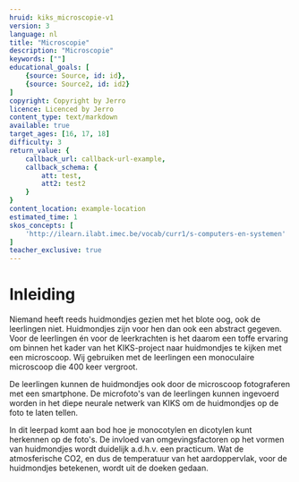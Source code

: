 ```yaml
---
hruid: kiks_microscopie-v1
version: 3
language: nl
title: "Microscopie"
description: "Microscopie"
keywords: [""]
educational_goals: [
    {source: Source, id: id}, 
    {source: Source2, id: id2}
]
copyright: Copyright by Jerro
licence: Licenced by Jerro
content_type: text/markdown
available: true
target_ages: [16, 17, 18]
difficulty: 3
return_value: {
    callback_url: callback-url-example,
    callback_schema: {
        att: test,
        att2: test2
    }
}
content_location: example-location
estimated_time: 1
skos_concepts: [
    'http://ilearn.ilabt.imec.be/vocab/curr1/s-computers-en-systemen'
]
teacher_exclusive: true
---
```


# Inleiding
Niemand heeft reeds huidmondjes gezien met het blote oog, ook de leerlingen niet. Huidmondjes zijn voor hen dan ook een abstract gegeven. Voor de leerlingen én voor de leerkrachten is het daarom een toffe ervaring om binnen het kader van het KIKS-project naar huidmondjes te kijken met een microscoop. Wij gebruiken met de leerlingen een monoculaire microscoop die 400 keer vergroot.

De leerlingen kunnen de huidmondjes ook door de microscoop fotograferen met een smartphone. 
De microfoto's van de leerlingen kunnen ingevoerd worden in het diepe neurale netwerk van KIKS om de huidmondjes op de foto te laten tellen. 

In dit leerpad komt aan bod hoe je monocotylen en dicotylen kunt herkennen op de foto's. De invloed van omgevingsfactoren op het vormen van huidmondjes wordt duidelijk a.d.h.v. een practicum. Wat de atmosferische CO2, en dus de temperatuur van het aardoppervlak, voor de huidmondjes betekenen, wordt uit de doeken gedaan. 
